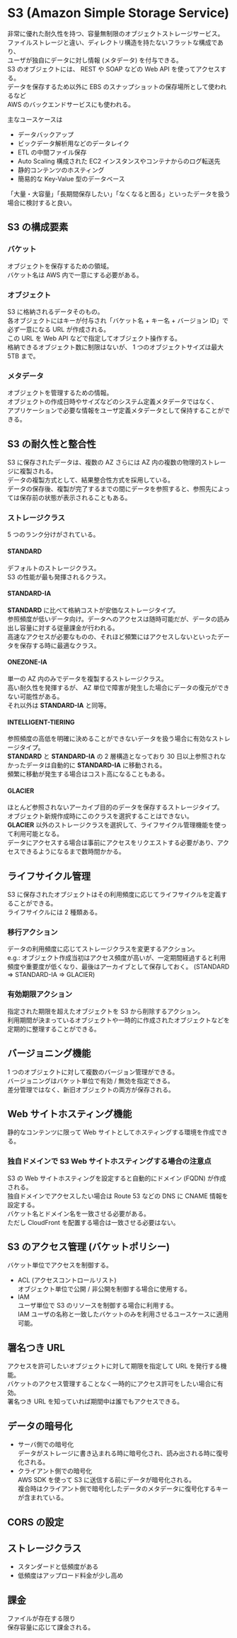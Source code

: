 # S3 (Amazon Simple Storage Service)  
非常に優れた耐久性を持つ、容量無制限のオブジェクトストレージサービス。  
ファイルストレージと違い、ディレクトリ構造を持たないフラットな構成であり、  
ユーザが独自にデータに対し情報 (メタデータ) を付与できる。  
S3 のオブジェクトには、 REST や SOAP などの Web API を使ってアクセスする。  
データを保存するため以外に EBS のスナップショットの保存場所として使われるなど  
AWS のバックエンドサービスにも使われる。

主なユースケースは  
- データバックアップ  
- ビックデータ解析用などのデータレイク  
- ETL の中間ファイル保存  
- Auto Scaling 構成された EC2 インスタンスやコンテナからのログ転送先  
- 静的コンテンツのホスティング  
- 簡易的な Key-Value 型のデータベース  

「大量・大容量」「長期間保存したい」「なくなると困る」といったデータを扱う場合に検討すると良い。  

## S3 の構成要素  

### バケット  
オブジェクトを保存するための領域。  
バケット名は AWS 内で一意にする必要がある。  

### オブジェクト  
S3 に格納されるデータそのもの。  
各オブジェクトにはキーが付与され「バケット名 + キー名 + バージョン ID」で必ず一意になる URL が作成される。  
この URL を Web API などで指定してオブジェクト操作する。  
格納できるオブジェクト数に制限はないが、 1 つのオブジェクトサイズは最大 5TB まで。  

### メタデータ  
オブジェクトを管理するための情報。  
オブジェクトの作成日時やサイズなどのシステム定義メタデータではなく、  
アプリケーションで必要な情報をユーザ定義メタデータとして保持することができる。  

## S3 の耐久性と整合性  
S3 に保存されたデータは、複数の AZ さらには AZ 内の複数の物理的ストレージに複製される。  
データの複製方式として、結果整合性方式を採用している。  
データの保存後、複製が完了するまでの間にデータを参照すると、参照先によっては保存前の状態が表示されることもある。  

### ストレージクラス  
5 つのランク分けがされている。  

#### STANDARD  
デフォルトのストレージクラス。  
S3 の性能が最も発揮されるクラス。  

#### STANDARD-IA  
**STANDARD** に比べて格納コストが安価なストレージタイプ。  
参照頻度が低いデータ向け。データへのアクセスは随時可能だが、データの読み出し容量に対する従量課金が行われる。  
高速なアクセスが必要なものの、それほど頻繁にはアクセスしないといったデータを保存する時に最適なクラス。  

#### ONEZONE-IA  
単一の AZ 内のみでデータを複製するストレージクラス。  
高い耐久性を発揮するが、 AZ 単位で障害が発生した場合にデータの復元ができない可能性がある。  
それ以外は **STANDARD-IA** と同等。

#### INTELLIGENT-TIERING  
参照頻度の高低を明確に決めることができないデータを扱う場合に有効なストレージタイプ。  
**STANDARD** と **STANDARD-IA** の 2 層構造となっており 30 日以上参照されなかったデータは自動的に **STANDARD-IA** に移動される。  
頻繁に移動が発生する場合はコスト高になることもある。  

#### GLACIER  
ほとんど参照されないアーカイブ目的のデータを保存するストレージタイプ。  
オブジェクト新規作成時にこのクラスを選択することはできない。  
**GLACIER** 以外のストレージクラスを選択して、ライフサイクル管理機能を使って利用可能となる。  
データにアクセスする場合は事前にアクセスをリクエストする必要があり、アクセスできるようになるまで数時間かかる。  

## ライフサイクル管理  
S3 に保存されたオブジェクトはその利用頻度に応じてライフサイクルを定義することができる。  
ライフサイクルには 2 種類ある。  

### 移行アクション  
データの利用頻度に応じてストレージクラスを変更するアクション。  
e.g.: オブジェクト作成当初はアクセス頻度が高いが、一定期間経過すると利用頻度や重要度が低くなり、最後はアーカイブとして保存しておく。 (STANDARD => STANDARD-IA => GLACIER)

### 有効期限アクション  
指定された期限を超えたオブジェクトを S3 から削除するアクション。  
利用期間が決まっているオブジェクトや一時的に作成されたオブジェクトなどを定期的に整理することができる。  

## バージョニング機能  
1 つのオブジェクトに対して複数のバージョン管理ができる。  
バージョニングはバケット単位で有効 / 無効を指定できる。  
差分管理ではなく、新旧オブジェクトの両方が保存される。  

## Web サイトホスティング機能  
静的なコンテンツに限って Web サイトとしてホスティングする環境を作成できる。  

### 独自ドメインで S3 Web サイトホスティングする場合の注意点  
S3 の Web サイトホスティングを設定すると自動的にドメイン (FQDN) が作成される。  
独自ドメインでアクセスしたい場合は Route 53 などの DNS に CNAME 情報を設定する。  
バケット名とドメイン名を一致させる必要がある。  
ただし CloudFront を配置する場合は一致させる必要はない。  

## S3 のアクセス管理 (バケットポリシー)  
バケット単位でアクセスを制御する。  
- ACL (アクセスコントロールリスト)  
  オブジェクト単位で公開 / 非公開を制御する場合に使用する。  
- IAM  
  ユーザ単位で S3 のリソースを制御する場合に利用する。  
  IAM ユーザの名称と一致したバケットのみを利用させるユースケースに適用可能。  

## 署名つき URL  
アクセスを許可したいオブジェクトに対して期限を指定して URL を発行する機能。  
バケットのアクセス管理することなく一時的にアクセス許可をしたい場合に有効。  
署名つき URL を知っていれば期間中は誰でもアクセスできる。  

## データの暗号化  
- サーバ側での暗号化  
  データがストレージに書き込まれる時に暗号化され、読み出される時に復号化される。  
- クライアント側での暗号化  
  AWS SDK を使って S3 に送信する前にデータが暗号化される。  
  複合時はクライアント側で暗号化したデータのメタデータに復号化するキーが含まれている。  

## CORS の設定  

## ストレージクラス  
- スタンダードと低頻度がある  
- 低頻度はアップロード料金が少し高め  

## 課金  
ファイルが存在する限り  
保存容量に応じて課金される。  
